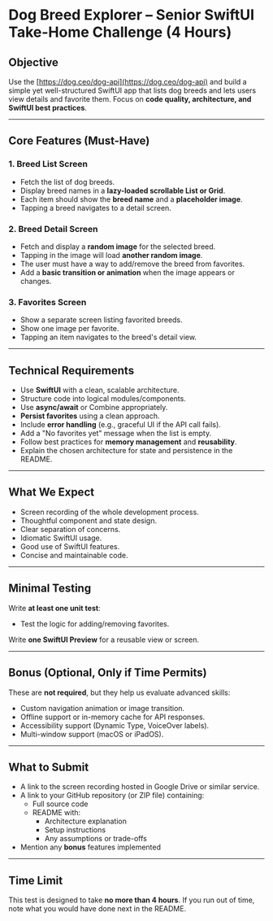 # Dog Breed Explorer – Senior SwiftUI Take-Home Challenge (4 Hours)

## Objective

Use the [https://dog.ceo/dog-api](https://dog.ceo/dog-api) and build a simple yet well-structured SwiftUI app that lists dog breeds and lets users view details and favorite them. Focus on **code quality, architecture, and SwiftUI best practices**. 

---

## Core Features (Must-Have)

### 1. Breed List Screen
- Fetch the list of dog breeds.
- Display breed names in a **lazy-loaded scrollable List or Grid**.
- Each item should show the **breed name** and a **placeholder image**.
- Tapping a breed navigates to a detail screen.

### 2. Breed Detail Screen
- Fetch and display a **random image** for the selected breed.
- Tapping in the image will load **another random image**.
- The user must have a way to add/remove the breed from favorites.
- Add a **basic transition or animation** when the image appears or changes.

### 3. Favorites Screen
- Show a separate screen listing favorited breeds.
- Show one image per favorite.
- Tapping an item navigates to the breed's detail view.

---

## Technical Requirements

- Use **SwiftUI** with a clean, scalable architecture. 
- Structure code into logical modules/components.
- Use **async/await** or Combine appropriately.
- **Persist favorites** using a clean approach.
- Include **error handling** (e.g., graceful UI if the API call fails).
- Add a "No favorites yet" message when the list is empty.
- Follow best practices for **memory management** and **reusability**.
- Explain the chosen architecture for state and persistence in the README.

---

## What We Expect

- Screen recording of the whole development process.
- Thoughtful component and state design.
- Clear separation of concerns.
- Idiomatic SwiftUI usage.
- Good use of SwiftUI features.
- Concise and maintainable code.

---

## Minimal Testing

Write **at least one unit test**:
- Test the logic for adding/removing favorites.

Write **one SwiftUI Preview** for a reusable view or screen.

---

## Bonus (Optional, Only if Time Permits)

These are **not required**, but they help us evaluate advanced skills:

- Custom navigation animation or image transition.
- Offline support or in-memory cache for API responses.
- Accessibility support (Dynamic Type, VoiceOver labels).
- Multi-window support (macOS or iPadOS).

---

## What to Submit

- A link to the screen recording hosted in Google Drive or similar service.
- A link to your GitHub repository (or ZIP file) containing:
  - Full source code
  - README with:
    - Architecture explanation
    - Setup instructions
    - Any assumptions or trade-offs
- Mention any **bonus** features implemented

---

## Time Limit

This test is designed to take **no more than 4 hours**. If you run out of time, note what you would have done next in the README.